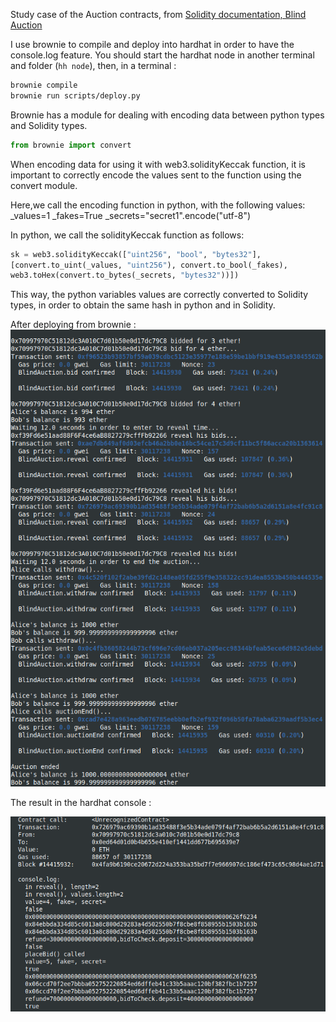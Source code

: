 Study case of the Auction contracts, from [Solidity documentation, Blind Auction](https://docs.soliditylang.org/en/latest/solidity-by-example.html#blind-auction)

I use brownie to compile and deploy into hardhat in order to have the console.log feature.
You should start the hardhat node in another terminal and folder (`hh node`), then, in a terminal :

```bash
brownie compile
brownie run scripts/deploy.py
```

Brownie has a module for dealing with encoding data between python types and Solidity types.

```python
from brownie import convert
```

When encoding data for using it with web3.solidityKeccak function, it is important to
correctly encode the values sent to the function using the convert module.

Here,we call the encoding function in python, with the following values:
\_values=1
\_fakes=True
\_secrets="secret1".encode("utf-8")

In python, we call the solidityKeccak function as follows:

```python
sk = web3.solidityKeccak(["uint256", "bool", "bytes32"],
[convert.to_uint(_values, "uint256"), convert.to_bool(_fakes),
web3.toHex(convert.to_bytes(_secrets, "bytes32"))])
```

This way, the python variables values are correctly converted to Solidity types, in order to obtain the same hash in python and in Solidity.

After deploying from brownie :
![Deployment from brownie](BlindAuction_deploy.png)

The result in the hardhat console :

![Hardhat console ](BlindAuction_console.png)
